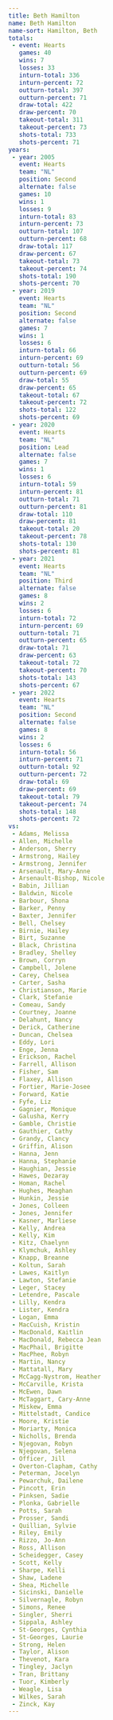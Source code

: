 ```yaml
---
title: Beth Hamilton
name: Beth Hamilton
name-sort: Hamilton, Beth
totals:
 - event: Hearts
   games: 40
   wins: 7
   losses: 33
   inturn-total: 336
   inturn-percent: 72
   outturn-total: 397
   outturn-percent: 71
   draw-total: 422
   draw-percent: 70
   takeout-total: 311
   takeout-percent: 73
   shots-total: 733
   shots-percent: 71
years:
 - year: 2005
   event: Hearts
   team: "NL"
   position: Second
   alternate: false
   games: 10
   wins: 1
   losses: 9
   inturn-total: 83
   inturn-percent: 73
   outturn-total: 107
   outturn-percent: 68
   draw-total: 117
   draw-percent: 67
   takeout-total: 73
   takeout-percent: 74
   shots-total: 190
   shots-percent: 70
 - year: 2019
   event: Hearts
   team: "NL"
   position: Second
   alternate: false
   games: 7
   wins: 1
   losses: 6
   inturn-total: 66
   inturn-percent: 69
   outturn-total: 56
   outturn-percent: 69
   draw-total: 55
   draw-percent: 65
   takeout-total: 67
   takeout-percent: 72
   shots-total: 122
   shots-percent: 69
 - year: 2020
   event: Hearts
   team: "NL"
   position: Lead
   alternate: false
   games: 7
   wins: 1
   losses: 6
   inturn-total: 59
   inturn-percent: 81
   outturn-total: 71
   outturn-percent: 81
   draw-total: 110
   draw-percent: 81
   takeout-total: 20
   takeout-percent: 78
   shots-total: 130
   shots-percent: 81
 - year: 2021
   event: Hearts
   team: "NL"
   position: Third
   alternate: false
   games: 8
   wins: 2
   losses: 6
   inturn-total: 72
   inturn-percent: 69
   outturn-total: 71
   outturn-percent: 65
   draw-total: 71
   draw-percent: 63
   takeout-total: 72
   takeout-percent: 70
   shots-total: 143
   shots-percent: 67
 - year: 2022
   event: Hearts
   team: "NL"
   position: Second
   alternate: false
   games: 8
   wins: 2
   losses: 6
   inturn-total: 56
   inturn-percent: 71
   outturn-total: 92
   outturn-percent: 72
   draw-total: 69
   draw-percent: 69
   takeout-total: 79
   takeout-percent: 74
   shots-total: 148
   shots-percent: 72
vs:
 - Adams, Melissa
 - Allen, Michelle
 - Anderson, Sherry
 - Armstrong, Hailey
 - Armstrong, Jennifer
 - Arsenault, Mary-Anne
 - Arsenault-Bishop, Nicole
 - Babin, Jillian
 - Baldwin, Nicole
 - Barbour, Shona
 - Barker, Penny
 - Baxter, Jennifer
 - Bell, Chelsey
 - Birnie, Hailey
 - Birt, Suzanne
 - Black, Christina
 - Bradley, Shelley
 - Brown, Corryn
 - Campbell, Jolene
 - Carey, Chelsea
 - Carter, Sasha
 - Christianson, Marie
 - Clark, Stefanie
 - Comeau, Sandy
 - Courtney, Joanne
 - Delahunt, Nancy
 - Derick, Catherine
 - Duncan, Chelsea
 - Eddy, Lori
 - Enge, Jenna
 - Erickson, Rachel
 - Farrell, Allison
 - Fisher, Sam
 - Flaxey, Allison
 - Fortier, Marie-Josee
 - Forward, Katie
 - Fyfe, Liz
 - Gagnier, Monique
 - Galusha, Kerry
 - Gamble, Christie
 - Gauthier, Cathy
 - Grandy, Clancy
 - Griffin, Alison
 - Hanna, Jenn
 - Hanna, Stephanie
 - Haughian, Jessie
 - Hawes, Dezaray
 - Homan, Rachel
 - Hughes, Meaghan
 - Hunkin, Jessie
 - Jones, Colleen
 - Jones, Jennifer
 - Kasner, Marliese
 - Kelly, Andrea
 - Kelly, Kim
 - Kitz, Chaelynn
 - Klymchuk, Ashley
 - Knapp, Breanne
 - Koltun, Sarah
 - Lawes, Kaitlyn
 - Lawton, Stefanie
 - Leger, Stacey
 - Letendre, Pascale
 - Lilly, Kendra
 - Lister, Kendra
 - Logan, Emma
 - MacCuish, Kristin
 - MacDonald, Kaitlin
 - MacDonald, Rebecca Jean
 - MacPhail, Brigitte
 - MacPhee, Robyn
 - Martin, Nancy
 - Mattatall, Mary
 - McCagg-Nystrom, Heather
 - McCarville, Krista
 - McEwen, Dawn
 - McTaggart, Cary-Anne
 - Miskew, Emma
 - Mittelstadt, Candice
 - Moore, Kristie
 - Moriarty, Monica
 - Nicholls, Brenda
 - Njegovan, Robyn
 - Njegovan, Selena
 - Officer, Jill
 - Overton-Clapham, Cathy
 - Peterman, Jocelyn
 - Pewarchuk, Dailene
 - Pincott, Erin
 - Pinksen, Sadie
 - Plonka, Gabrielle
 - Potts, Sarah
 - Prosser, Sandi
 - Quillian, Sylvie
 - Riley, Emily
 - Rizzo, Jo-Ann
 - Ross, Allison
 - Scheidegger, Casey
 - Scott, Kelly
 - Sharpe, Kelli
 - Shaw, Ladene
 - Shea, Michelle
 - Sicinski, Danielle
 - Silvernagle, Robyn
 - Simons, Renee
 - Singler, Sherri
 - Sippala, Ashley
 - St-Georges, Cynthia
 - St-Georges, Laurie
 - Strong, Helen
 - Taylor, Alison
 - Thevenot, Kara
 - Tingley, Jaclyn
 - Tran, Brittany
 - Tuor, Kimberly
 - Weagle, Lisa
 - Wilkes, Sarah
 - Zinck, Kay
---
```

